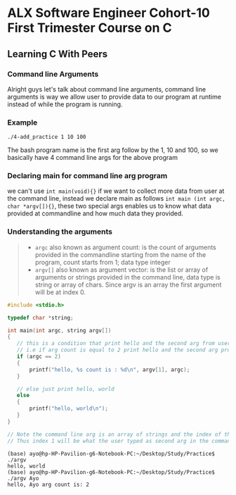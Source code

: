 # ALX Software Engineer Cohort-10 First Trimester Course on C

## Learning C With Peers

### Command line Arguments

Alright guys let's talk about command line arguments, command line arguments is way we allow user to provide data to our program 
at runtime instead of while the program is running. 
### Example 
```commandline
./4-add_practice 1 10 100 
```
The bash program name is the first arg follow by the 1, 10 and 100, so we basically have 4 command line args for the above program

### Declaring main for command line arg program
we can't use `int main(void){}` if we want to collect more data from user at the command line, instead we declare main as follows
`int main (int argc, char *argv[]){}`, these two special args enables us to know what data provided at commandline and how much data they provided.

### Understanding the arguments
 >- `argc` also known as argument count: is the count of arguments provided in the commandline starting from the name of the program, count starts from 1; data type integer
 >- `argv[]` also known as argument vector: is the list or array of arguments or strings provided in the command line, data type is string or array of chars. Since argv is an array the first argument will be at index 0.

 ```c
#include <stdio.h>

typedef char *string;

int main(int argc, string argv[])
{
    // this is a condition that print hello and the second arg from user
    // i.e if arg count is equal to 2 print hello and the second arg provided by the user in the command line
    if (argc == 2)
    {
        printf("hello, %s count is : %d\n", argv[1], argc);
    }

    // else just print hello, world
    else
    {
        printf("hello, world\n");
    }
}

// Note the command line arg is an array of strings and the index of the first element is 0 which in this case is the name of the program
// Thus index 1 will be what the user typed as second arg in the command line.
 ```

```commandline
(base) ayo@hp-HP-Pavilion-g6-Notebook-PC:~/Desktop/Study/Practice$ ./argv 
hello, world
(base) ayo@hp-HP-Pavilion-g6-Notebook-PC:~/Desktop/Study/Practice$ ./argv Ayo
hello, Ayo arg count is: 2
``` 
